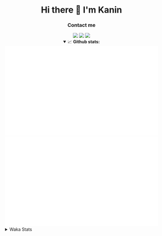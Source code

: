 <div align="center">
 <h1>Hi there 👋 I'm Kanin</h1>
 <h3>Contact me</h3>
 <a href="mailto:im@kanin.dev"><img src="https://img.shields.io/badge/gmail-%23D14836.svg?&style=for-the-badge&logo=gmail&logoColor=white"/></a>
 <a href="https://twitter.com/KaninDev"><img src="https://img.shields.io/badge/twitter-%231DA1F2.svg?&style=for-the-badge&logo=twitter&logoColor=white"/></a>
 <a href="https://www.linkedin.com/in/KaninDev"><img src="https://img.shields.io/badge/linkedin-%230077B5.svg?&style=for-the-badge&logo=linkedin&logoColor=white"/></a>
<details open>
  <summary>📈 <b>Github stats:</b></summary>
  <img src="https://github.com/Kanin/Kanin/blob/master/scripts/GitHubStats/generated/overview.svg"/>
  <img src="https://github.com/Kanin/Kanin/blob/master/scripts/GitHubStats/generated/languages.svg"/>
</details>
</div>

<details>
 <summary>Waka Stats</summary>

<!--START_SECTION:waka-->
![Profile Views](http://img.shields.io/badge/Profile%20Views-71-blue)

![Lines of code](https://img.shields.io/badge/From%20Hello%20World%20I%27ve%20Written-790093%20lines%20of%20code-blue)

**🐱 My Github Data** 

> 🏆 261 Contributions in the Year 2020
 > 
> 📦 3.4 kB Used in Github's Storage 
 > 
> 🚫 Not Opted to Hire
 > 
> 📜 17 Public Repositories
 > 
> 🔑 8 Private Repositories 

**I'm an Early 🐤** 

```text
🌞 Morning    92 commits     ███████░░░░░░░░░░░░░░░░░░   28.93% 
🌆 Daytime    108 commits    ████████░░░░░░░░░░░░░░░░░   33.96% 
🌃 Evening    64 commits     █████░░░░░░░░░░░░░░░░░░░░   20.13% 
🌙 Night      54 commits     ████░░░░░░░░░░░░░░░░░░░░░   16.98%

```
📅 **I'm Most Productive on Monday** 

```text
Monday       74 commits     █████░░░░░░░░░░░░░░░░░░░░   23.27% 
Tuesday      36 commits     ██░░░░░░░░░░░░░░░░░░░░░░░   11.32% 
Wednesday    45 commits     ███░░░░░░░░░░░░░░░░░░░░░░   14.15% 
Thursday     27 commits     ██░░░░░░░░░░░░░░░░░░░░░░░   8.49% 
Friday       30 commits     ██░░░░░░░░░░░░░░░░░░░░░░░   9.43% 
Saturday     38 commits     ███░░░░░░░░░░░░░░░░░░░░░░   11.95% 
Sunday       68 commits     █████░░░░░░░░░░░░░░░░░░░░   21.38%

```


📊 **This Week I Spent My Time On** 

```text
⌚︎ Time Zone: America/New_York

💬 Programming Languages: 
SCSS                     6 hrs 45 mins       ███████████░░░░░░░░░░░░░░   45.43% 
Python                   3 hrs 31 mins       ██████░░░░░░░░░░░░░░░░░░░   23.73% 
virtualenv               1 hr 34 mins        ██░░░░░░░░░░░░░░░░░░░░░░░   10.58% 
Markdown                 1 hr 8 mins         ██░░░░░░░░░░░░░░░░░░░░░░░   7.69% 
Other                    1 hr 8 mins         ██░░░░░░░░░░░░░░░░░░░░░░░   7.68%

🔥 Editors: 
IntelliJ                 8 hrs 7 mins        █████████████░░░░░░░░░░░░   54.63% 
PyCharm                  6 hrs 44 mins       ███████████░░░░░░░░░░░░░░   45.37%

🐱‍💻 Projects: 
Kanin                    10 hrs 8 mins       █████████████████░░░░░░░░   68.13% 
PyPixel                  1 hr 46 mins        ███░░░░░░░░░░░░░░░░░░░░░░   11.88% 
Naila.bot                1 hr 32 mins        ██░░░░░░░░░░░░░░░░░░░░░░░   10.41% 
Tests                    52 mins             █░░░░░░░░░░░░░░░░░░░░░░░░   5.87% 
Markdown2PNG             13 mins             ░░░░░░░░░░░░░░░░░░░░░░░░░   1.47%

💻 Operating System: 
Linux                    14 hrs 52 mins      █████████████████████████   100.0%

```

**I Mostly Code in Python** 

```text
Python                   18 repos            ██████████████████░░░░░░░   72.0% 
JavaScript               4 repos             ████░░░░░░░░░░░░░░░░░░░░░   16.0% 
Kotlin                   1 repos             █░░░░░░░░░░░░░░░░░░░░░░░░   4.0% 
HTML                     1 repos             █░░░░░░░░░░░░░░░░░░░░░░░░   4.0% 
Java                     1 repos             █░░░░░░░░░░░░░░░░░░░░░░░░   4.0%

```


**Timeline**

![Chart not found](https://github.com/Kanin/Kanin/blob/master/charts/bar_graph.png) 


<!--END_SECTION:waka-->
</details>
